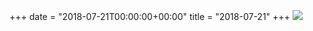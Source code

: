 +++
date = "2018-07-21T00:00:00+00:00"
title = "2018-07-21"
+++
<img class="img-fluid" src="/2018-07-21.jpg" />
